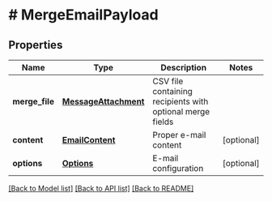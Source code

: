 # # MergeEmailPayload

## Properties

Name | Type | Description | Notes
------------ | ------------- | ------------- | -------------
**merge_file** | [**MessageAttachment**](MessageAttachment.md) | CSV file containing recipients with optional merge fields |
**content** | [**EmailContent**](EmailContent.md) | Proper e-mail content | [optional]
**options** | [**Options**](Options.md) | E-mail configuration | [optional]

[[Back to Model list]](../../README.md#models) [[Back to API list]](../../README.md#endpoints) [[Back to README]](../../README.md)
